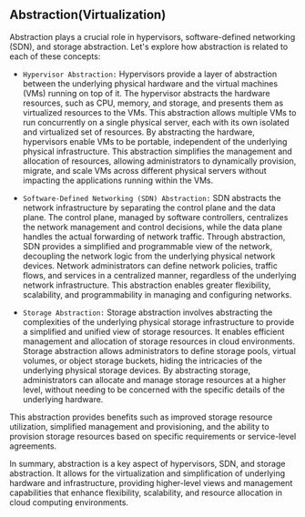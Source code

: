 ## Abstraction(Virtualization)

Abstraction plays a crucial role in hypervisors, software-defined networking (SDN), and storage abstraction. Let's explore how abstraction is related to each of these concepts:

+ `Hypervisor Abstraction:` Hypervisors provide a layer of abstraction between the underlying physical hardware and the virtual machines (VMs) running on top of it. The hypervisor abstracts the hardware resources, such as CPU, memory, and storage, and presents them as virtualized resources to the VMs. This abstraction allows multiple VMs to run concurrently on a single physical server, each with its own isolated and virtualized set of resources.
By abstracting the hardware, hypervisors enable VMs to be portable, independent of the underlying physical infrastructure. This abstraction simplifies the management and allocation of resources, allowing administrators to dynamically provision, migrate, and scale VMs across different physical servers without impacting the applications running within the VMs.

+ `Software-Defined Networking (SDN) Abstraction:` SDN abstracts the network infrastructure by separating the control plane and the data plane. The control plane, managed by software controllers, centralizes the network management and control decisions, while the data plane handles the actual forwarding of network traffic.
Through abstraction, SDN provides a simplified and programmable view of the network, decoupling the network logic from the underlying physical network devices. Network administrators can define network policies, traffic flows, and services in a centralized manner, regardless of the underlying network infrastructure. This abstraction enables greater flexibility, scalability, and programmability in managing and configuring networks.

+ `Storage Abstraction:` Storage abstraction involves abstracting the complexities of the underlying physical storage infrastructure to provide a simplified and unified view of storage resources. It enables efficient management and allocation of storage resources in cloud environments.
Storage abstraction allows administrators to define storage pools, virtual volumes, or object storage buckets, hiding the intricacies of the underlying physical storage devices. By abstracting storage, administrators can allocate and manage storage resources at a higher level, without needing to be concerned with the specific details of the underlying hardware.

This abstraction provides benefits such as improved storage resource utilization, simplified management and provisioning, and the ability to provision storage resources based on specific requirements or service-level agreements.

In summary, abstraction is a key aspect of hypervisors, SDN, and storage abstraction. It allows for the virtualization and simplification of underlying hardware and infrastructure, providing higher-level views and management capabilities that enhance flexibility, scalability, and resource allocation in cloud computing environments.

